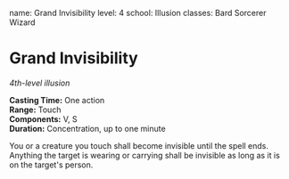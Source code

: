 name: Grand Invisibility
level: 4
school: Illusion
classes: Bard
         Sorcerer
         Wizard

# Grand Invisibility 
_4th-level illusion_ 

**Casting Time:** One action    
**Range:** Touch    
**Components:** V, S    
**Duration:** Concentration, up to one minute 

You or a creature you touch shall become invisible until the spell ends. Anything the target is wearing or carrying shall be invisible as long as it is on the target's person. 
